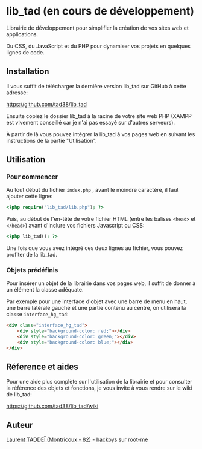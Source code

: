 # lib_tad (en cours de développement)

Librairie de développement pour simplifier la création de vos sites web et applications.

Du CSS, du JavaScript et du PHP pour dynamiser vos projets en quelques lignes de code.

## Installation

Il vous suffit de télécharger la dernière version lib_tad sur GitHub à cette adresse:

https://github.com/tad38/lib_tad

Ensuite copiez le dossier lib_tad à la racine de votre site web PHP (XAMPP est vivement conseillé car je n'ai pas essayé sur d'autres serveurs).

À partir de là vous pouvez intégrer la lib_tad à vos pages web en suivant les instructions de la partie "Utilisation".

## Utilisation

### Pour commencer

Au tout début du fichier `index.php` , avant le moindre caractère, il faut ajouter cette ligne:

```php 
<?php require("lib_tad/lib.php"); ?>
```

Puis, au début de l'en-tête de votre fichier HTML (entre les balises `<head>` et `</head>`) avant d'inclure vos fichiers Javascript ou CSS:

```php 
<?php lib_tad(); ?>
```

Une fois que vous avez intégré ces deux lignes au fichier, vous pouvez profiter de la lib_tad.

### Objets prédéfinis

Pour insérer un objet de la librairie dans vos pages web, il suffit de donner à un élément la classe adéquate.

Par exemple pour une interface d'objet avec une barre de menu en haut, une barre latérale gauche et une partie contenu au centre, on utilisera la classe `interface_hg_tad`:

```html
<div class="interface_hg_tad">
    <div style="background-color: red;"></div>
    <div style="background-color: green;"></div>
    <div style="background-color: blue;"></div>
</div>
```

## Réference et aides

Pour une aide plus complète sur l'utilisation de la librairie et pour consulter la référence des objets et fonctions, je vous invite à vous rendre sur le wiki de lib_tad:

https://github.com/tad38/lib_tad/wiki

## Auteur

[Laurent TADDEÏ (Montricoux - 82)](mailto://laurent.taddei.38@gmail.com)  -  [hackoys](mailto://hackoys@gmail.com) sur [root-me](https://www.root-me.org/hackoys)

